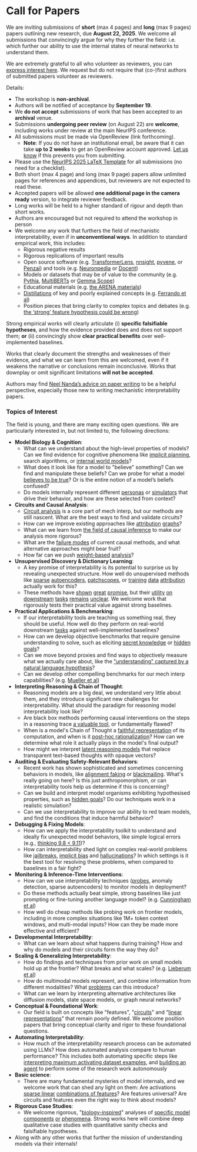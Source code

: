 # Call for Papers
We are inviting submissions of **short** (max 4 pages) and **long** (max 9 pages) papers outlining new research, due **August 22, 2025**. We welcome all submissions that convincingly argue for why they further the field: i.e. which further our ability to use the internal states of neural networks to understand them. 

We are extremely grateful to all who volunteer as reviewers, you can [express interest here](https://www.google.com/url?q=https://docs.google.com/forms/d/e/1FAIpQLSdiw1SJllzoTz_nqzDTzTOGb9DV3W_truQyh-WvYj_QGIi7Mg/viewform?usp%3Ddialog&sa=D&source=editors&ust=1752599326338456&usg=AOvVaw1Fyr6xCmSAuIAKhuHv1Lu-). We request but do not require that (co-)first authors of submitted papers volunteer as reviewers. 

Details: 
* The workshop is **non-archival**.
* Authors will be notified of acceptance by **September 19**.
* We **do not accept** submissions of work that has been accepted to an **archival** venue.
* Submissions **undergoing peer review** (on August 22) are **welcome**, including works under review at the main NeurIPS conference.
* All submissions must be made via OpenReview (link forthcoming).
  * **Note**: If you do not have an institutional email, be aware that it can take **up to 2 weeks** to get an OpenReview account approved. [Let us know](mailto:neurips2025@mechinterpworkshop.com) if this prevents you from submitting.
* Please use the [NeurIPS 2025 LaTeX Template](https://www.google.com/url?q=https://media.neurips.cc/Conferences/NeurIPS2025/Styles.zip&sa=D&source=editors&ust=1752599326341021&usg=AOvVaw18BQygvT7VdVreSlmR2DVf) for all submissions (no need for a checklist).
* Both short (max 4 page) and long (max 9 page) papers allow unlimited pages for references and appendices, but reviewers are not expected to read these.
* Accepted papers will be allowed **one additional page in the camera ready** version, to integrate reviewer feedback.
* Long works will be held to a higher standard of rigour and depth than short works.
* Authors are encouraged but not required to attend the workshop in person
* We welcome any work that furthers the field of mechanistic interpretability, even if in **unconventional ways**. In addition to standard empirical work, this includes:
  * Rigorous negative results
  * Rigorous replications of important results
  * Open source software (e.g. [TransformerLens](https://www.google.com/url?q=https://github.com/neelnanda-io/TransformerLens&sa=D&source=editors&ust=1752599326342999&usg=AOvVaw21JNsg82ixLNs7xbq3oF9P), [nnsight](https://www.google.com/url?q=https://github.com/ndif-team/nnsight&sa=D&source=editors&ust=1752599326343159&usg=AOvVaw3rZPmH8tt74xT5pgcx5OQG), [pyvene](https://www.google.com/url?q=https://github.com/stanfordnlp/pyvene/tree/main/pyvene/models/mlp&sa=D&source=editors&ust=1752599326343319&usg=AOvVaw02MC7LwnMEZ9klDWavi24X), or [Penzai](https://www.google.com/url?q=https://github.com/google-deepmind/penzai&sa=D&source=editors&ust=1752599326343484&usg=AOvVaw1RqYOyeS0yE5__GhRhpvo7)) and tools (e.g. [Neuronpedia](https://www.google.com/url?q=http://neuronpedia.org&sa=D&source=editors&ust=1752599326343622&usg=AOvVaw3QH1gCNI6NjosUvxXYpRA9) or [Docent](https://www.google.com/url?q=https://transluce.org/introducing-docent&sa=D&source=editors&ust=1752599326343778&usg=AOvVaw17Mqz_jQn10Lk0UaNBgOQU))
  * Models or datasets that may be of value to the community (e.g. [Pythia](https://www.google.com/url?q=https://arxiv.org/abs/2304.01373&sa=D&source=editors&ust=1752599326344065&usg=AOvVaw2QkF7tpOz7NioCBWSf9chn), [MultiBERTs](https://www.google.com/url?q=https://arxiv.org/abs/2106.16163&sa=D&source=editors&ust=1752599326344188&usg=AOvVaw3JHgBZTVTv5ceJArofF6Jz) or [Gemma Scope](https://www.google.com/url?q=https://arxiv.org/abs/2408.05147&sa=D&source=editors&ust=1752599326344316&usg=AOvVaw17RvINP4I-xQOXomUu-LJ-))
  * Educational materials (e.g. [the ARENA materials](https://www.google.com/url?q=https://arena3-chapter1-transformer-interp.streamlit.app/&sa=D&source=editors&ust=1752599326344584&usg=AOvVaw1z2aZ2Edn6rx3zoB9_sW6x))
  * [Distillations](https://www.google.com/url?q=https://distill.pub/2017/research-debt/&sa=D&source=editors&ust=1752599326344768&usg=AOvVaw2LzxTW8YkSAFf7vbidon4X) of key and poorly explained concepts (e.g. [Ferrando et al](https://www.google.com/url?q=https://arxiv.org/abs/2405.00208&sa=D&source=editors&ust=1752599326344992&usg=AOvVaw0vca3Lt6NYM6_Oh09qdc6M))
  * Position pieces that bring clarity to complex topics and debates (e.g. [the ‘strong’ feature hypothesis could be wrong](https://www.google.com/url?q=https://www.alignmentforum.org/posts/tojtPCCRpKLSHBdpn/the-strong-feature-hypothesis-could-be-wrong&sa=D&source=editors&ust=1752599326345406&usg=AOvVaw13qtOoGcP-DPQzqvJ1B455))

Strong empirical works will clearly articulate (i) **specific falsifiable hypotheses**, and how the evidence provided does and does not support them; **or** (ii) convincingly show **clear practical benefits** over well-implemented baselines. 

Works that clearly document the strengths and weaknesses of their evidence, and what we can learn from this are welcomed, even if it weakens the narrative or conclusions remain inconclusive. Works that downplay or omit significant limitations **will not be accepted**. 

Authors may find [Neel Nanda’s advice on paper writing](https://www.google.com/url?q=https://www.alignmentforum.org/posts/eJGptPbbFPZGLpjsp/highly-opinionated-advice-on-how-to-write-ml-papers&sa=D&source=editors&ust=1752599326347110&usg=AOvVaw3ludGl1dCxwfhTkRwVxHST) to be a helpful perspective, especially those new to writing mechanistic interpretability papers. 
### Topics of Interest
The field is young, and there are many exciting open questions. We are particularly interested in, but not limited to, the following directions: 
* **Model Biology & Cognition**:
  * What can we understand about the high-level properties of models? Can we find evidence for cognitive phenomena like [implicit planning](https://www.google.com/url?q=https://transformer-circuits.pub/2025/attribution-graphs/biology.html%23dives-poems&sa=D&source=editors&ust=1752599326348295&usg=AOvVaw0TdzATS33c7gVoT2lw-CEG), search algorithms, or [internal world models](https://www.google.com/url?q=https://arxiv.org/abs/2210.13382&sa=D&source=editors&ust=1752599326348501&usg=AOvVaw1nKs9EeM43iu3wVroIQ9s9)?
  * What does it look like for a model to "believe" something? Can we find and manipulate these beliefs? Can we probe for what a model [believes to be true](https://www.google.com/url?q=https://arxiv.org/abs/2310.06824&sa=D&source=editors&ust=1752599326348904&usg=AOvVaw0KJJE0wfvQAQzeqvx1C5Pb)? Or is the entire notion of a model’s beliefs confused?
  * Do models internally represent different [personas](https://www.google.com/url?q=https://arxiv.org/abs/2406.12094&sa=D&source=editors&ust=1752599326349235&usg=AOvVaw3tubOD2eZRDiodGCvQD829) or [simulators](https://www.google.com/url?q=https://www.nature.com/articles/s41586-023-06647-8&sa=D&source=editors&ust=1752599326349377&usg=AOvVaw2VIOq6BXa2deDB4RS06rg5) that drive their behavior, and how are these selected from context?
* **Circuits and Causal Analysis**:
  * [Circuit analysis](https://www.google.com/url?q=https://distill.pub/2020/circuits/zoom-in/&sa=D&source=editors&ust=1752599326349802&usg=AOvVaw3SbB6lggxEUHJW2DjhEb4b) is a core part of mech interp, but our methods are still nascent. What are the best ways to find and validate circuits?
  * How can we improve existing approaches like [attribution](https://www.google.com/url?q=https://arxiv.org/abs/2406.11944&sa=D&source=editors&ust=1752599326350307&usg=AOvVaw2RUkewQSjtIJlXpCAtgSDP) [graphs](https://www.google.com/url?q=https://transformer-circuits.pub/2025/attribution-graphs/methods.html&sa=D&source=editors&ust=1752599326350451&usg=AOvVaw0G_Zv-2MfcTasH3t9sa0ge)?
  * What can we learn from [the field of causal inference](https://www.google.com/url?q=https://arxiv.org/abs/2407.04690&sa=D&source=editors&ust=1752599326350694&usg=AOvVaw3LqoMh2HOILIbXrTQOEYXU) to make our analysis more rigorous?
  * What are the [failure modes](https://www.google.com/url?q=https://arxiv.org/abs/2307.15771&sa=D&source=editors&ust=1752599326350939&usg=AOvVaw2HLa0Y3EGFas7ziJzXSaC_) of current causal methods, and what alternative approaches might bear fruit?
  * How far can we push [weight-based](https://www.google.com/url?q=https://arxiv.org/abs/2301.05217&sa=D&source=editors&ust=1752599326351259&usg=AOvVaw15IgNdMlqkbl1IbZIswYo4) [analysis](https://www.google.com/url?q=https://arxiv.org/abs/2410.08417&sa=D&source=editors&ust=1752599326351374&usg=AOvVaw1s12AflG8laLJ4w2d0zpvl)?
* **Unsupervised Discovery & Dictionary Learning**:
  * A key promise of interpretability is its potential to surprise us by revealing unexpected structure. How well do unsupervised methods like [sparse](https://www.google.com/url?q=https://arxiv.org/abs/2103.15949&sa=D&source=editors&ust=1752599326352015&usg=AOvVaw3-eQHH3ReEyS4dhWUlLJ8K) [autoencoders](https://www.google.com/url?q=https://transformer-circuits.pub/2023/monosemantic-features&sa=D&source=editors&ust=1752599326352166&usg=AOvVaw2NgJI-U9tsTTwuZ_oZ_eQR), [patch](https://www.google.com/url?q=https://arxiv.org/abs/2401.06102&sa=D&source=editors&ust=1752599326352323&usg=AOvVaw100Uho6JbFSAgKm15VgP72)[scopes](https://www.google.com/url?q=https://arxiv.org/abs/2403.10949v2&sa=D&source=editors&ust=1752599326352419&usg=AOvVaw0uGXOr5AHOy2lnxOd-A2zX), or [training](https://www.google.com/url?q=https://proceedings.mlr.press/v70/koh17a?ref%3Dhttps://githubhelp.com&sa=D&source=editors&ust=1752599326352563&usg=AOvVaw27kR-L7pDi0eOsJUje7TFi) [data](https://www.google.com/url?q=https://arxiv.org/abs/2308.03296&sa=D&source=editors&ust=1752599326352644&usg=AOvVaw1AiIXJuorKcxhgSGJRMhn_) [attribution](https://www.google.com/url?q=https://arxiv.org/abs/2205.11482&sa=D&source=editors&ust=1752599326352725&usg=AOvVaw23vDGy0OUos7tvRY51plEr) actually work for this?
  * These methods have [shown](https://www.google.com/url?q=https://transformer-circuits.pub/2024/scaling-monosemanticity/index.html&sa=D&source=editors&ust=1752599326352909&usg=AOvVaw0iNFgDE21jkW3zyqdGzsyb) [great](https://www.google.com/url?q=https://transformer-circuits.pub/2025/attribution-graphs/biology.html&sa=D&source=editors&ust=1752599326353010&usg=AOvVaw02YYd1xHlRpfdkG7gGxJW0) [promise](https://www.google.com/url?q=https://arxiv.org/abs/2503.10965&sa=D&source=editors&ust=1752599326353122&usg=AOvVaw1Xi_APqEFGa43rYAk1-Gjc), but their [utility](https://www.google.com/url?q=https://arxiv.org/abs/2502.16681&sa=D&source=editors&ust=1752599326353271&usg=AOvVaw1aKWRculoXCODJY36VgaSp) [on](https://www.google.com/url?q=https://www.tilderesearch.com/blog/sieve&sa=D&source=editors&ust=1752599326353385&usg=AOvVaw0Twbn2aGyLTreg1zOVHZC4) [downstream](https://www.google.com/url?q=https://arxiv.org/abs/2501.17148&sa=D&source=editors&ust=1752599326353482&usg=AOvVaw1XZWGaJ2Wtrz8Xv8jYdcj6) [tasks](https://www.google.com/url?q=https://transformer-circuits.pub/2024/features-as-classifiers/index.html&sa=D&source=editors&ust=1752599326353590&usg=AOvVaw0o2RkXa5kwk2gQw8e5BuHW) [remains](https://www.google.com/url?q=https://arxiv.org/abs/2502.04382&sa=D&source=editors&ust=1752599326353671&usg=AOvVaw0xoD63NVoqKhK2EK8N8y6d) [unclear](https://www.google.com/url?q=https://www.alignmentforum.org/posts/4uXCAJNuPKtKBsi28/negative-results-for-saes-on-downstream-tasks&sa=D&source=editors&ust=1752599326353778&usg=AOvVaw1cct0wH3HS5ri-chJCaJGK). We welcome work that rigorously tests their practical value against strong baselines.
* **Practical Applications & Benchmarking**:
  * If our interpretability tools are teaching us something real, they should be useful. How well do they perform on real-world downstream [tasks](https://www.google.com/url?q=https://www.lesswrong.com/posts/wGRnzCFcowRCrpX4Y/downstream-applications-as-validation-of-interpretability&sa=D&source=editors&ust=1752599326354325&usg=AOvVaw09q7P0UNxN7HZqxz8GPKPu) against well-implemented baselines?
  * How can we develop objective benchmarks that require genuine understanding to solve, such as eliciting [secret knowledge](https://www.google.com/url?q=https://arxiv.org/abs/2505.14352&sa=D&source=editors&ust=1752599326354591&usg=AOvVaw2UfnWeeDaBM8wg05X8LokM) or [hidden goals](https://www.google.com/url?q=https://arxiv.org/abs/2503.10965&sa=D&source=editors&ust=1752599326354673&usg=AOvVaw0zMeYhpwp6kh7RiI2O7ceI)?
  * Can we move beyond proxies and find ways to objectively measure what we actually care about, like the ["understanding" captured by a natural language hypothesis](https://www.google.com/url?q=https://arxiv.org/abs/2502.04382&sa=D&source=editors&ust=1752599326355064&usg=AOvVaw0IX2RACjXgUEjMyF4BeN0z)?
  * Can we develop other compelling benchmarks for our mech interp capabilities? (e.g. [Mueller et al](https://www.google.com/url?q=https://arxiv.org/abs/2504.13151&sa=D&source=editors&ust=1752599326355374&usg=AOvVaw3fcoPCXCsMVgVkdEUDsxr1))
* **Interpreting Reasoning & Chain of Thought**:
  * Reasoning models are a big deal, we understand very little about them, and they introduce significant new challenges for interpretability. What should the paradigm for reasoning model interpretability look like?
  * Are black box methods performing causal interventions on the steps in a reasoning trace [a valuable tool](https://www.google.com/url?q=https://arxiv.org/abs/2506.19143&sa=D&source=editors&ust=1752599326356383&usg=AOvVaw3uXYTLbyqii8SgH3Jwp-A_), or fundamentally flawed?
  * When is a model's Chain of Thought a [faithful representation](https://www.google.com/url?q=https://arxiv.org/abs/2305.04388&sa=D&source=editors&ust=1752599326356709&usg=AOvVaw3Ct0wpLihVy9T24KHSOnxt) of its computation, and when is it [post-hoc rationalization](https://www.google.com/url?q=https://arxiv.org/abs/2503.08679&sa=D&source=editors&ust=1752599326356915&usg=AOvVaw1z1zbZqonkY-fq5kVzCqBm)? How can we determine what role it actually plays in the model's final output?
  * How might we interpret [latent reasoning models](https://www.google.com/url?q=https://arxiv.org/abs/2412.06769&sa=D&source=editors&ust=1752599326357315&usg=AOvVaw0xpsPPPQQF42KojmFaui2W) that replace transparent text-based thoughts with opaque vectors?
* **Auditing & Evaluating Safety-Relevant Behaviors**:
  * Recent work has shown sophisticated and sometimes concerning behaviors in models, like [alignment faking](https://www.google.com/url?q=https://arxiv.org/abs/2412.14093&sa=D&source=editors&ust=1752599326358001&usg=AOvVaw1Cj3qUcpq_B8Ge5dOxtLIL) or [blackmailing](https://www.google.com/url?q=https://www.anthropic.com/research/agentic-misalignment&sa=D&source=editors&ust=1752599326358168&usg=AOvVaw1vL_T_jwp77pV5e8D5pnUB). What's really going on here? Is this just anthropomorphism, or can interpretability tools help us determine if this is concerning?
  * Can we build and interpret model organisms exhibiting hypothesised properties, such as [hidden goals](https://www.google.com/url?q=https://arxiv.org/abs/2503.10965&sa=D&source=editors&ust=1752599326358768&usg=AOvVaw1RxVmDhz3PsgnBE24O4saK)? Do our techniques work in a realistic simulation?
  * Can we use interpretability to improve our ability to red team models, and find the conditions that induce harmful behavior?
* **Debugging & Fixing Models**:
  * How can we apply the interpretability toolkit to understand and ideally fix unexpected model behaviors, like simple logical errors (e.g., [thinking 9.8 < 9.11](https://www.google.com/url?q=https://transluce.org/observability-interface&sa=D&source=editors&ust=1752599326359773&usg=AOvVaw1wUqxD-Mulf2rXuRK-L52G))?
  * How can interpretability shed light on complex real-world problems like [jailbreaks](https://www.google.com/url?q=https://transformer-circuits.pub/2025/attribution-graphs/biology.html%23dives-jailbreak&sa=D&source=editors&ust=1752599326360134&usg=AOvVaw2rH1sH3sO_yj1gMF8JKK8r), [implicit bias](https://www.google.com/url?q=https://arxiv.org/abs/2506.10922&sa=D&source=editors&ust=1752599326360284&usg=AOvVaw1nkcorVqLdpheG4tphYphD) and [hallucinations](https://www.google.com/url?q=https://arxiv.org/abs/2411.14257&sa=D&source=editors&ust=1752599326360425&usg=AOvVaw0vk2vq6FwD1bs_KdKG0ZTC)? In which settings is it the best tool for resolving these problems, when compared to baselines in a fair fight?
* **Monitoring & Inference-Time Interventions**:
  * How can we use interpretability techniques ([probes](https://www.google.com/url?q=https://arxiv.org/abs/2102.12452&sa=D&source=editors&ust=1752599326361087&usg=AOvVaw0LDmI2NJ0GDeMgQyPNtKUg), anomaly detection, sparse autoencoders) to monitor models in deployment?
  * Do these methods actually beat simple, strong baselines like just prompting or fine-tuning another language model? (e.g. [Cunningham et al](https://www.google.com/url?q=https://alignment.anthropic.com/2025/cheap-monitors/&sa=D&source=editors&ust=1752599326361640&usg=AOvVaw2w4IbIAwZmhQjb9AGA_Csf))
  * How well do cheap methods like probing work on frontier models, including in more complex situations like 1M+ token context windows, and multi-modal inputs? How can they be made more effective and efficient?
* **Developmental Interpretability**:
  * What can we learn about what happens during training? How and why do models and their circuits form the way they do?
* **Scaling & Generalizing Interpretability**:
  * How do findings and techniques from prior work on small models hold up at the frontier? What breaks and what scales? (e.g. [Lieberum et al](https://www.google.com/url?q=https://arxiv.org/abs/2307.09458&sa=D&source=editors&ust=1752599326362888&usg=AOvVaw3wx1hjHwo647WjE2MMEJck))
  * How do multimodal models represent, and combine information from different modalities? What [problems](https://www.google.com/url?q=https://openreview.net/pdf?id%3DVUhRdZp8ke&sa=D&source=editors&ust=1752599326363262&usg=AOvVaw31ky71IF-5dmFg5diZuiIc) can this introduce?
  * What can we learn by interpreting alternative architectures like diffusion models, state space models, or graph neural networks?
* **Conceptual & Foundational Work**:
  * Our field is built on concepts like "features", "[circuits](https://www.google.com/url?q=https://distill.pub/2020/circuits/zoom-in/&sa=D&source=editors&ust=1752599326364000&usg=AOvVaw3THtuJ5rVgxqwnr6dhy4gL)" and “[linear representations](https://www.google.com/url?q=https://transformer-circuits.pub/2024/july-update/index.html%23linear-representations&sa=D&source=editors&ust=1752599326364200&usg=AOvVaw040tll2fhQz45FgArfscni)” that remain poorly defined. We welcome position papers that bring conceptual clarity and rigor to these foundational questions.
* **Automating Interpretability**:
  * How much of the interpretability research process can be automated using LLMs? How does automated analysis compare to human performance? This includes both automating specific steps like [interpreting maximum activating dataset examples](https://www.google.com/url?q=https://openaipublic.blob.core.windows.net/neuron-explainer/paper/index.html&sa=D&source=editors&ust=1752599326364980&usg=AOvVaw143C3kVO7hvhkhm7iXYt_k), and [building an agent](https://www.google.com/url?q=https://arxiv.org/abs/2404.14394&sa=D&source=editors&ust=1752599326365089&usg=AOvVaw2NVt4w2v-_o12yar_tUpDm) to perform some of the research work autonomously
* **Basic science**:
  * There are many fundamental mysteries of model internals, and we welcome work that can shed any light on them: Are activations [sparse linear](https://www.google.com/url?q=https://arxiv.org/abs/1601.03764&sa=D&source=editors&ust=1752599326365521&usg=AOvVaw2QOLt0oVAoiIDVuUBz1jnJ) [combinations of features](https://www.google.com/url?q=https://transformer-circuits.pub/2022/toy_model/index.html&sa=D&source=editors&ust=1752599326365634&usg=AOvVaw2gLAdvHdiCB_QtvSvSgNyU)? Are features universal? Are circuits and features even the right way to think about models?
* **Rigorous Case Studies**:
  * We welcome rigorous, "[biology-inspired](https://www.google.com/url?q=https://distill.pub/2020/circuits/curve-circuits/&sa=D&source=editors&ust=1752599326366034&usg=AOvVaw0Tek2fifABtFHNwCanXuq3)" analyses of [specific model](https://www.google.com/url?q=https://arxiv.org/abs/2310.04625&sa=D&source=editors&ust=1752599326366132&usg=AOvVaw2qNGcuLs0LZjj7SdQCafwS) [components](https://www.google.com/url?q=https://transformer-circuits.pub/2024/scaling-monosemanticity/index.html&sa=D&source=editors&ust=1752599326366233&usg=AOvVaw29wF7oa_F_TT9KljMH3dtP) [or](https://www.google.com/url?q=https://arxiv.org/abs/2305.01610&sa=D&source=editors&ust=1752599326366305&usg=AOvVaw0a6HdQGLLHAZWA0Ve9QDn1) [phenomena](https://www.google.com/url?q=https://arxiv.org/abs/2306.09346&sa=D&source=editors&ust=1752599326366395&usg=AOvVaw1i6mtz3MaSfO0fEOOezI_B). Strong works here will combine deep qualitative case studies with quantitative sanity checks and falsifiable hypotheses.
* Along with any other works that further the mission of understanding models via their internals!